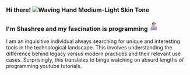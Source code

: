 ### Hi there! <img src="https://raw.githubusercontent.com/Tarikul-Islam-Anik/Animated-Fluent-Emojis/master/Emojis/Hand%20gestures/Waving%20Hand%20Medium-Light%20Skin%20Tone.png" alt="Waving Hand Medium-Light Skin Tone" width="25" height="25" />
### I'm Shashree and my fascination is programming <img src="https://github.com/Tarikul-Islam-Anik/tarikul-islam-anik/blob/main/assets/images/Man%20Technologist%20Light%20Skin%20Tone.png" width="25" height="25" />

I am an inquisitive individual always searching for unique and interesting tools in the technological landscape. This involves understanding the difference behind legacy versus modern practices and their relevant use cases. Surprisingly, this translates to binge watching on absurd lengths of programming youtube tutorials.
